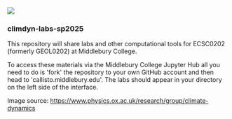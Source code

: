 <img src='https://www.physics.ox.ac.uk/sites/default/files/styles/scale_crop_1920x654/public/header_images_group/jet_stream_print_res.jpg?itok=IgQRsI6o' >
                                                                                  
                                                                                  
### climdyn-labs-sp2025


This repository will share labs and other computational tools for ECSC0202 (formerly GEOL0202) at Middlebury College.


To access these materials via the Middlebury College Jupyter Hub all you need to do is 'fork' the repository to your own GitHub account and then head to 'callisto.middlebury.edu'. The labs should appear in your directory on the left side of the interface.


Image source: https://www.physics.ox.ac.uk/research/group/climate-dynamics
